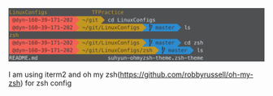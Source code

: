 ![pic](../img/pic.png)

I am using iterm2 and oh my zsh(https://github.com/robbyrussell/oh-my-zsh) for zsh config




